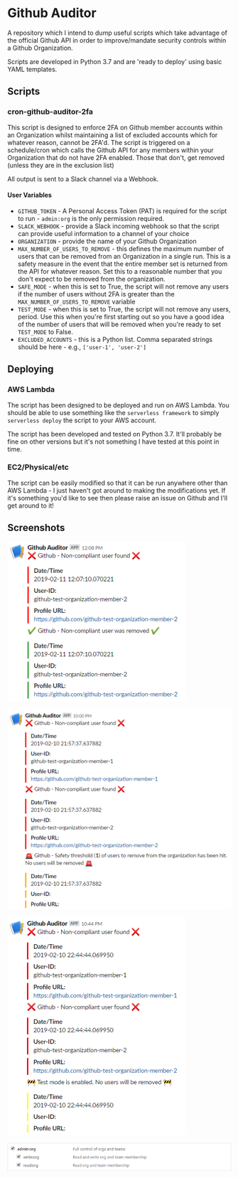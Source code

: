 # Github Auditor

A repository which I intend to dump useful scripts which take advantage of the official Github API in order to improve/mandate security controls within a Github Organization.

Scripts are developed in Python 3.7 and are 'ready to deploy' using basic YAML templates.

## Scripts

### cron-github-auditor-2fa

This script is designed to enforce 2FA on Github member accounts within an Organization whilst maintaining a list of excluded accounts which for whatever reason, cannot be 2FA'd.
The script is triggered on a schedule/cron which calls the Github API for any members within your Organization that do not have 2FA enabled. Those that don't, get removed (unless they are in the exclusion list)

All output is sent to a Slack channel via a Webhook.

#### User Variables

  * `GITHUB_TOKEN` - A Personal Access Token (PAT) is required for the script to run - `admin:org` is the only permission required.
  * `SLACK_WEBHOOK` - provide a Slack incoming webhook so that the script can provide useful information to a channel of your choice
  * `ORGANIZATION` - provide the name of your Github Organization
  * `MAX_NUMBER_OF_USERS_TO_REMOVE` - this defines the maximum number of users that can be removed from an Organization in a single run. This is a safety measure in the event that the entire member set is returned from the API for whatever reason. Set this to a reasonable number that you don't expect to be removed from the organization.
  * `SAFE_MODE` - when this is set to True, the script will not remove any users if the number of users without 2FA is greater than the `MAX_NUMBER_OF_USERS_TO_REMOVE` variable
  * `TEST_MODE` - when this is set to True, the script will not remove any users, period. Use this when you're first starting out so you have a good idea of the number of users that will be removed when you're ready to set `TEST_MODE` to False.
  * `EXCLUDED_ACCOUNTS` - this is a Python list. Comma separated strings should be here - e.g., `['user-1', 'user-2']`


## Deploying

### AWS Lambda

The script has been designed to be deployed and run on AWS Lambda. You should be able to use something like the `serverless framework` to simply `serverless deploy` the script to your AWS account.

The script has been developed and tested on Python 3.7. It'll probably be fine on other versions but it's not something I have tested at this point in time.

### EC2/Physical/etc

The script can be easily modified so that it can be run anywhere other than AWS Lambda - I just haven't got around to making the modifications yet. If it's something you'd like to see then please raise an issue on Github and I'll get around to it!

## Screenshots

![Alt text](cron-github-auditor-2fa/screenshots/normal-mode.png?raw=true "Script operating in normal operational mode")

![Alt text](cron-github-auditor-2fa/screenshots/safe-mode.png?raw=true "Script operating in safe mode")

![Alt text](cron-github-auditor-2fa/screenshots/test-mode.png?raw=true "Script operating in test/dry run mode")

![Alt text](cron-github-auditor-2fa/screenshots/github-token-permissions.png?raw=true "Github personal access token permissions")
